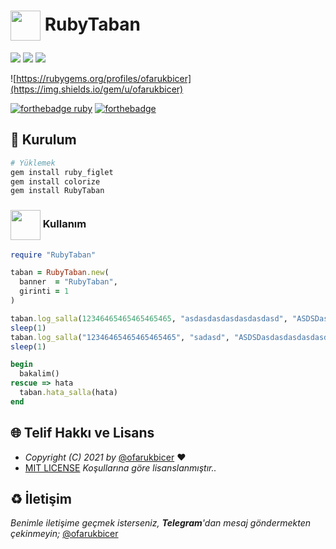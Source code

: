 # <img src="https://www.akashtrehan.com/assets/images/emoji/terminal.png" height="48" align="center">  RubyTaban

[![](https://img.shields.io/gem/dt/RubyTaban)](https://rubygems.org/gems/RubyTaban)
[![](https://img.shields.io/gem/v/RubyTaban)](https://rubygems.org/gems/RubyTaban)
![](https://img.shields.io/github/languages/code-size/ofarukbicer/RubyTaban)

![https://rubygems.org/profiles/ofarukbicer](https://img.shields.io/gem/u/ofarukbicer)

[![forthebadge ruby](https://forthebadge.com/images/badges/made-with-ruby.svg)](https://www.ruby-lang.org)
[![forthebadge](https://forthebadge.com/images/badges/built-with-love.svg)](https://github.com/ofarukbicer)

## 🚀 Kurulum

```bash
# Yüklemek 
gem install ruby_figlet
gem install colorize
gem install RubyTaban
```

### <img src="https://i.imgur.com/ETZ1ABF.png" height="48" align="center"> Kullanım

```rb 
require "RubyTaban"

taban = RubyTaban.new(
  banner  = "RubyTaban",
  girinti = 1
)

taban.log_salla(12346465465465465465, "asdasdasdasdasdasdasd", "ASDSDasdasdasdasdasd")
sleep(1)
taban.log_salla("12346465465465465465", "sadasd", "ASDSDasdasdasdasdasd")
sleep(1)

begin
  bakalim()
rescue => hata
  taban.hata_salla(hata)
end
```

## 🌐 Telif Hakkı ve Lisans

* *Copyright (C) 2021 by* [@ofarukbicer](https://github.com/ofarukbicer) ❤️️
* [MIT LICENSE](https://github.com/ofarukbicer/RubyTaban/blob/master/LICENSE) *Koşullarına göre lisanslanmıştır..*

## ♻️ İletişim

*Benimle iletişime geçmek isterseniz, **Telegram**'dan mesaj göndermekten çekinmeyin;* [@ofarukbicer](https://t.me/ofarukbicer)
